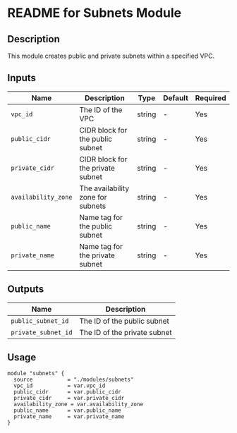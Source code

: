 # README for Subnets Module

## Description
This module creates public and private subnets within a specified VPC.

## Inputs

| Name              | Description                          | Type   | Default | Required |
|-------------------|--------------------------------------|--------|---------|----------|
| `vpc_id`          | The ID of the VPC                   | string | -       | Yes      |
| `public_cidr`     | CIDR block for the public subnet     | string | -       | Yes      |
| `private_cidr`    | CIDR block for the private subnet    | string | -       | Yes      |
| `availability_zone` | The availability zone for subnets  | string | -       | Yes      |
| `public_name`     | Name tag for the public subnet       | string | -       | Yes      |
| `private_name`    | Name tag for the private subnet      | string | -       | Yes      |

## Outputs

| Name               | Description                          |
|--------------------|--------------------------------------|
| `public_subnet_id` | The ID of the public subnet          |
| `private_subnet_id` | The ID of the private subnet         |

## Usage

```hcl
module "subnets" {
  source           = "./modules/subnets"
  vpc_id           = var.vpc_id
  public_cidr      = var.public_cidr
  private_cidr     = var.private_cidr
  availability_zone = var.availability_zone
  public_name      = var.public_name
  private_name     = var.private_name
}
